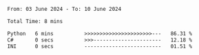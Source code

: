 <!--START_SECTION:waka-->

```txt
From: 03 June 2024 - To: 10 June 2024

Total Time: 8 mins

Python   6 mins          >>>>>>>>>>>>>>>>>>>>>>---   86.31 %
C#       0 secs          >>>----------------------   12.18 %
INI      0 secs          -------------------------   01.51 %
```

<!--END_SECTION:waka-->
